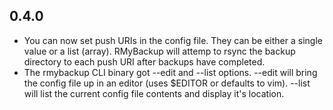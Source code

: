 ## 0.4.0

  - You can now set push URIs in the config file. They can be either a single value or a list (array). RMyBackup will attemp to rsync the backup directory to each push URI after backups have completed.
  - The rmybackup CLI binary got --edit and --list options. --edit will bring the config file up in an editor (uses $EDITOR or defaults to vim). --list will list the current config file contents and display it's location.
